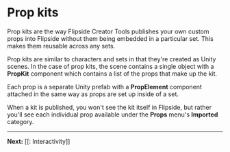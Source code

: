 # Prop kits

Prop kits are the way Flipside Creator Tools publishes your own custom props into Flipside without them being embedded in a particular set. This makes them reusable across any sets.

Prop kits are similar to characters and sets in that they're created as Unity scenes. In the case of prop kits, the scene contains a single object with a **PropKit** component which contains a list of the props that make up the kit.

Each prop is a separate Unity prefab with a **PropElement** component attached in the same way as props are set up inside of a set.

When a kit is published, you won't see the kit itself in Flipside, but rather you'll see each individual prop available under the **Props** menu's **Imported** category.

---

**Next:** [[: Interactivity]]
